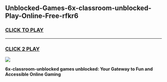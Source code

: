 
## Unblocked-Games-6x-classroom-unblocked-Play-Online-Free-rfkr6
<h3>
<a href="https://premium76.site?title=6x-classroom-unblocked&ref=26A">CLICK TO PLAY</a></h3>
<hr>

<h3>
<a href="https://premium76.site?title=6x-classroom-unblocked&ref=26A">CLICK 2 PLAY</a>
  
</h3>

<a href="https://premium76.site?title=6x-classroom-unblocked&ref=26A"><img src="https://clearcache.store/games.png"></a>


**6x-classroom-unblocked games unblocked: Your Gateway to Fun and Accessible Online Gaming**
